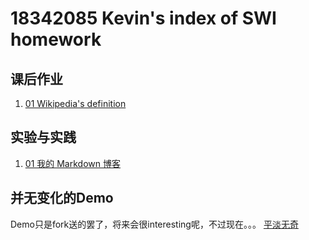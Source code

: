 # 18342085 Kevin's index of SWI homework

## 课后作业

1. [01 Wikipedia's definition](hw01)


## 实验与实践

1. [01 我的 Markdown 博客](lab01)


## 并无变化的Demo

Demo只是fork送的罢了，将来会很interesting呢，不过现在。。。
[平淡无奇](demo)

